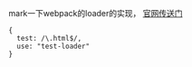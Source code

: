 mark一下webpack的loader的实现，
[官网传送门](https://webpack.js.org/development/how-to-write-a-loader/)

```
{
  test: /\.html$/,
  use: "test-loader"
}
```